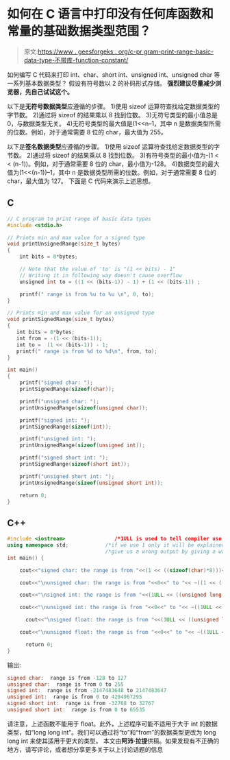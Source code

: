 # 如何在 C 语言中打印没有任何库函数和常量的基础数据类型范围？

> 原文:[https://www . geesforgeks . org/c-pr gram-print-range-basic-data-type-不带库-function-constant/](https://www.geeksforgeeks.org/c-prgram-print-range-basic-data-types-without-library-function-constant/)

如何编写 C 代码来打印 int、char、short int、unsigned int、unsigned char 等一系列基本数据类型？
假设有符号数以 2 的补码形式存储。
**强烈建议尽量减少浏览器，先自己试试这个。**

以下是**无符号数据类型**应遵循的步骤。
1)使用 sizeof 运算符查找给定数据类型的字节数。
2)通过将 sizeof 的结果乘以 8 找到位数。
3)无符号类型的最小值总是 0，与数据类型无关。
4)无符号类型的最大值是(1<<n–1，其中 n 是数据类型所需的位数。例如，对于通常需要 8 位的 char，最大值为 255。

以下是**签名数据类型**应遵循的步骤。
1)使用 sizeof 运算符查找给定数据类型的字节数。
2)通过将 sizeof 的结果乘以 8 找到位数。
3)有符号类型的最小值为-(1 < < (n-1))。例如，对于通常需要 8 位的 char，最小值为-128。
4)数据类型的最大值为(1<<(n-1))–1，其中 n 是数据类型所需的位数。例如，对于通常需要 8 位的 char，最大值为 127。
下面是 C 代码来演示上述思想。

## C

```cpp
// C program to print range of basic data types
#include <stdio.h>

// Prints min and max value for a signed type
void printUnsignedRange(size_t bytes)
{
    int bits = 8*bytes;

    // Note that the value of 'to' is "(1 << bits) - 1"
    // Writing it in following way doesn't cause overflow
    unsigned int to = ((1 << (bits-1)) - 1) + (1 << (bits-1)) ;

    printf(" range is from %u to %u \n", 0, to);
}

// Prints min and max value for an unsigned type
void printSignedRange(size_t bytes)
{
   int bits = 8*bytes;
   int from = -(1 << (bits-1));
   int to =  (1 << (bits-1)) - 1;
   printf(" range is from %d to %d\n", from, to);
}

int main()
{
    printf("signed char: ");
    printSignedRange(sizeof(char));

    printf("unsigned char: ");
    printUnsignedRange(sizeof(unsigned char));

    printf("signed int: ");
    printSignedRange(sizeof(int));

    printf("unsigned int: ");
    printUnsignedRange(sizeof(unsigned int));

    printf("signed short int: ");
    printSignedRange(sizeof(short int));

    printf("unsigned short int: ");
    printUnsignedRange(sizeof(unsigned short int));

    return 0;
}
```

## C++

```cpp
#include <iostream>                /*1ULL is used to tell compiler use 1 which is having data type unsigned long long*/
using namespace std;            /*if we use 1 only it will be explained as 1 of data type int which will further */
                                /*give us a wrong output by giving a warning: left shift count >= width of type [-Wshift-count-overflow]*/
int main() {

    cout<<"signed char: the range is from "<<(1 << ((sizeof(char)*8)))<<" to "<< ~(1 << ((sizeof(char)*8)-1));

    cout<<"\nunsigned char: the range is from "<<0<<" to "<< ~((1 << ((sizeof(char)*8)-1))+(1 << (sizeof(char)*8)));

    cout<<"\nsigned int: the range is from "<<(1ULL << ((unsigned long long)(sizeof(int)*8)))<<" to "<< ~(1ULL << ((unsigned long long)(sizeof(int)*8)-1ULL));

    cout<<"\nunsigned int: the range is from "<<0<<" to "<< ~((1ULL << ((unsigned long long)(sizeof(int)*8)-1ULL))+(1ULL << (unsigned long long)(sizeof(int)*8)));

      cout<<"\nsigned float: the range is from "<<(1ULL << ((unsigned long long)(sizeof(float)*8)))<<" to "<< ~(1ULL << ((unsigned long long)(sizeof(float)*8)-1ULL));

    cout<<"\nunsigned float: the range is from "<<0<<" to "<< ~((1ULL << ((unsigned long long)(sizeof(float)*8)-1ULL))+(1ULL << (unsigned long long)(sizeof(float)*8)));

      return 0;
}
```

输出:

```cpp
signed char:  range is from -128 to 127
unsigned char:  range is from 0 to 255
signed int:  range is from -2147483648 to 2147483647
unsigned int:  range is from 0 to 4294967295
signed short int:  range is from -32768 to 32767
unsigned short int:  range is from 0 to 65535
```

请注意，上述函数不能用于 float。此外，上述程序可能不适用于大于 int 的数据类型，如“long long int”。我们可以通过将“to”和“from”的数据类型更改为 long long int 来使其适用于更大的类型。
本文由**阿沛·拉提**供稿。如果发现有不正确的地方，请写评论，或者想分享更多关于以上讨论话题的信息